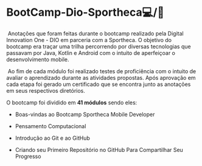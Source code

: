 # BootCamp-Dio-Sportheca:computer:/:football:
​		Anotações que foram feitas durante o  bootcamp realizado pela Digital Innovation One - DIO em parceria com a  Sportheca. O objetivo do bootcamp era traçar uma trilha percorrendo por diversas tecnologias que passavam por Java, Kotlin e Android com o intuito de aperfeiçoar o desenvolvimento mobile.  

​	Ao fim de cada módulo foi realizado testes de proficiência com o intuito de avaliar o aprendizado  durante as atividades propostas. Após  aprovação em cada etapa foi gerado um certificado que se encontra junto as anotações em seus respectivos diretórios.

 O bootcamp foi dividido em  **41 módulos** sendo eles:

- Boas-vindas ao Bootcamp Sportheca Mobile Developer

- Pensamento Computacional

- Introdução ao Git e ao GitHub

- Criando seu Primeiro Repositório no GitHub Para Compartilhar Seu Progresso

  

